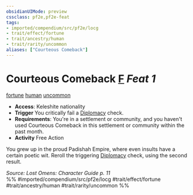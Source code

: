 ```yaml
---
obsidianUIMode: preview
cssclass: pf2e,pf2e-feat
tags:
- imported/compendium/src/pf2e/locg
- trait/effect/fortune
- trait/ancestry/human
- trait/rarity/uncommon
aliases: ["Courteous Comeback"]
---
```

# Courteous Comeback  [F](chapter-9-playing-the-game.md#Actions "Free Action") *Feat 1*  
[fortune](fortune.md)  [human](human.md)  [uncommon](uncommon.md)  

- **Access**: Keleshite nationality
- **Trigger** You critically fail a [Diplomacy](../skills.md#Diplomacy) check.
- **Requirements**: You're in a settlement or community, and you haven't used Courteous Comeback in this settlement or community within the past month.
- **Activity** Free Action

You grew up in the proud Padishah Empire, where even insults have a certain poetic wit. Reroll the triggering [Diplomacy](../skills.md#Diplomacy) check, using the second result.

*Source: Lost Omens: Character Guide p. 11*  
%% #imported/compendium/src/pf2e/locg #trait/effect/fortune #trait/ancestry/human #trait/rarity/uncommon %%